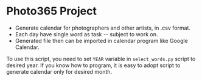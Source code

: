 # Photo365 Project

* Generate calendar for photographers and other artists, in .csv format.
* Each day have single word as task -- subject to work on.
* Generated file then can be imported in calendar program like Google Calendar.

To use this script, you need to set `YEAR` variable in `select_words.py` script to desired year. If you know how to program, it is easy to adopt script to generate calendar only for desired month.
